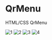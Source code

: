 # QrMenu
HTML/CSS QrMenu

![1](https://github.com/merenisler/QrMenu/assets/142229251/73f718cb-cf24-4892-a93f-ad6210549781)
![2](https://github.com/merenisler/QrMenu/assets/142229251/a2a0663e-7fab-4eab-88d9-cae10d4152f9)
![3](https://github.com/merenisler/QrMenu/assets/142229251/98e6ca7c-a73d-4f82-b3a0-df4b44f1f264)
![4](https://github.com/merenisler/QrMenu/assets/142229251/1e5a3902-abba-4b2e-a171-01e3ae789ce6)
